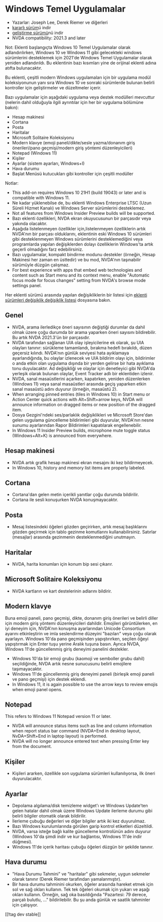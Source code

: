 # Windows Temel Uygulamalar #

* Yazarlar: Joseph Lee, Derek Riemer ve diğerleri
* [kararlı sürüm][1]ü indir
* [geliştirme sürümü][2]nü indir
* NVDA compatibility: 2021.3 and later

Not: Eklenti başlangıçta Windows 10 Temel Uygulamalar olarak
adlandırılırken, Windows 10 ve Windows 11 gibi gelecekteki windows
sürümlerini desteklemek için 2021'de Windows Temel Uygulamalar olarak
yeniden adlandırıldı. Bu eklentinin bazı kısımları yine de orijinal eklenti
adına atıfta bulunacaktır.

Bu eklenti, çeşitli modern Windows uygulamaları için bir uygulama modül
koleksiyonunun yanı sıra Windows 10 ve sonraki sürümlerde bulunan belirli
kontroller için geliştirmeler ve düzeltmeler içerir.

Bazı uygulamalar için aşağıdaki uygulama veya destek modülleri  mevcuttur
(nelerin dahil olduğuyla ilgili ayrıntılar için her bir uygulama bölümüne
bakın):

* Hesap makinesi
* Cortana
* Posta
* Haritalar
* Microsoft Solitaire Koleksiyonu
* Modern klavye (emoji paneli/dikte/sesle yazma/donanım giriş önerileri/pano
  geçmişi/modern giriş yöntemi düzenleyicileri)
* Notepad (Windows 11)
* Kişiler
* Ayarlar (sistem ayarları, Windows+I)
* Hava durumu
* Başlat Menüsü kutucukları gibi kontroller için çeşitli modüller

Notlar:

* This add-on requires Windows 10 21H1 (build 19043) or later and is
  compatible with Windows 11.
* Ne kadar yüklenebilse de, bu eklenti Windows Enterprise LTSC (Uzun Süreli
  Hizmet Kanalı) ve Windows Server sürümlerini desteklemez.
* Not all features from Windows Insider Preview builds will be supported.
* Bazı eklenti özellikleri, NVDA ekran okuyucusunun bir parçasıdır veya
  yakında olacaktır.
* Aşağıda listelenmeyen özellikler için,listelenmeyen özelliklerin artık
  NVDA'nın bir parçası olduklarını, eklentinin eski Windows 10 sürümleri
  gibi desteklenmeyen Windows sürümlerini desteklemediğini veya programlarda
  yapılan değişiklerden dolayı özelliklerin Windows'ta artık geçerli
  olmadığını farz edebilirsiniz.
* Bazı uygulamalar, kompakt bindirme modunu destekler (örneğin, Hesap
  Makinesi her zaman en üsttedir) ve bu mod, NVDA'nın taşınabilir sürümüyle
  düzgün çalışmaz.
* For best experience with apps that embed web technologies and content such
  as Start menu and its context menu, enable "Automatic focus mode for focus
  changes" setting from NVDA's browse mode settings panel.

Her eklenti sürümü arasında yapılan değişikliklerin bir listesi için
[eklenti sürümleri değişiklik değişiklik listesi][3] dosyasına bakın.

## Genel

* NVDA, arama ilerledikçe öneri sayısının değiştiği durumlar da dahil olmak
  üzere çoğu durumda bir arama yaparken öneri sayısını bildirebilir. Bu
  artık NVDA 2021.3'ün bir parçasıdır.
* NVDA tarafından sağlanan UIA olay işleyicilerine ek olarak, şu UIA
  olayları tanınır: sürükleme tamamlandı, bırakma hedefi bırakıldı, düzen
  geçersiz kılındı. NVDA'nın günlük seviyesi hata ayıklamaya ayarlandığında,
  bu olaylar izlenecek ve UIA bildirim olayı için, bildirimler o anda etkin
  olan uygulama dışında bir yerden gelirse bir hata ayıklama tonu
  duyulacaktır. Ad değişikliği ve olaylar için denetleyici gibi NVDA'da
  yerleşik olarak bulunan olaylar, Event Tracker adlı bir eklentiden
  izlenir.
* NVDA, sanal masaüstlerini açarken, kapatırken, yeniden düzenlerken
  (Windows 11) veya sanal masaüstleri arasında geçiş yaparken etkin sanal
  masaüstü adını duyurur (örneğin, masaüstü 2).
* When arranging pinned entries (tiles in Windows 10) in Start menu or
  Action Center quick actions with Alt+Shift+arrow keys, NVDA will announce
  information on dragged items or new position of the dragged item.
* Dosya Gezgini'ndeki ses/parlaklık değişiklikleri ve Microsoft Store'dan
  gelen uygulama güncelleme bildirimleri gibi duyurular, NVDA'nın nesne
  sunumu ayarlarından Rapor Bildirimleri kapatılarak engellenebilir.
* In Windows 11 Insider Preview builds, microphone mute toggle status
  (Windows+Alt+K) is announced from everywhere.

## Hesap makinesi

* NVDA artık grafik hesap makinesi ekran mesajını iki kez bildirmeyecek.
* In Windows 10, history and memory list items are properly labeled.

## Cortana

* Cortana'dan gelen metin içerikli yanıtlar çoğu durumda bildirilir.
* Cortana ile sesli konuşurken NVDA konuşmayacaktır.

## Posta

* Mesaj listesindeki öğeleri gözden geçirirken, artık mesaj başlıklarını
  gözden geçirmek için tablo gezinme komutlarını kullanabilirsiniz. Satırlar
  (mesajlar) arasında gezinmenin desteklenmediğini unutmayın.

## Haritalar

* NVDA, harita konumları için konum bip sesi çıkarır.

## Microsoft Solitaire Koleksiyonu

* NVDA kartların ve kart destelerinin adlarını bildirir.

## Modern klavye

Buna emoji paneli, pano geçmişi, dikte, donanım giriş önerileri ve belirli
diller için modern giriş yöntemi düzenleyicileri dahildir. Emojileri
görüntülerken, en iyi deneyim için, NVDA'nın konuşma ayarlarından Unicode
Consortium ayarını etkinleştirin ve imla seslendirme düzeyini  "bazıları"
veya  çoğu olarak ayarlayın. Windows 10'da pano geçmişinden yapıştırırken,
seçilen öğeyi yapıştırmak için Enter tuşu yerine Aralık tuşuna basın. Ayrıca
NVDA, Windows 11'de güncellenmiş giriş deneyimi panelini destekler.

* Windows 10'da bir emoji grubu (kaomoji ve semboller grubu dahil)
  seçildiğinde, NVDA artık nesne sunucusunu belirli emojilere
  taşımayacaktır.
* Windows 11'de güncellenmiş giriş deneyimi paneli (birleşik emoji paneli ve
  pano geçmişi) için destek eklendi.
* In Windows 11, it is again possible to use the arrow keys to review emojis
  when emoji panel opens.

## Notepad

This refers to Windows 11 Notepad version 11 or later.

* NVDA will announce status items such as line and column information when
  report status bar command (NVDA+End in desktop layout, NvDA+Shift+End in
  laptop layout) is performed.
* NVDA will no longer announce entered text when pressing Enter key from the
  document.

## Kişiler

* Kişileri ararken, özellikle son uygulama sürümleri kullanılıyorsa, ilk
  öneri duyurulacaktır.

## Ayarlar

* Depolama algılama/disk temizleme widget'ı ve Windows Update'ten gelen
  hatalar dahil olmak üzere Windows Update ilerleme durumu gibi belirli
  bilgiler otomatik olarak bildirilir.
* İlerleme çubuğu değerleri ve diğer bilgiler artık iki kez duyurulmaz.
* Bazı Windows kurulumlarında görülen garip kontrol etiketleri düzeltildi.
* NVDA, varsa isteğe bağlı kalite güncelleme kontrolünün adını duyurur
  (Windows 10'da şimdi indir ve kur bağlantısı, Windows 11'de indir
  düğmesi).
* Windows 11'de içerik haritası çubuğu öğeleri düzgün bir şekilde tanınır.

## Hava durumu

* "Hava Durumu Tahmini" ve "haritalar" gibi sekmeler, uygun sekmeler olarak
  tanınır (Derek Riemer tarafından yamalanmıştır).
* Bir hava durumu tahminini okurken, öğeler arasında hareket etmek için sol
  ve sağ okları kullanın. Tek tek öğeleri okumak için yukarı ve aşağı okları
  kullanın. Örneğin, sağ oka basıldığında "Pazartesi: 79 derece, parçalı
  bulutlu, ..." bildirilebilir. Bu şu anda günlük ve saatlik tahminler için
  çalışıyor.

[[!tag dev stable]]

[1]: https://addons.nvda-project.org/files/get.php?file=w10

[2]: https://addons.nvda-project.org/files/get.php?file=w10-dev

[3]: https://github.com/josephsl/wintenapps/wiki/w10changelog
